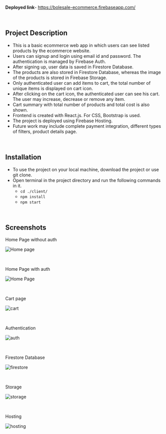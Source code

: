 **Deployed link**- https://bolesale-ecommerce.firebaseapp.com/

<br>

## Project Description

- This is a basic ecommerce web app in which users can see listed products by the ecommerce website.
- Users can signup and login using email id and password. The authentication is managed by Firebase Auth.
- After signing up, user data is saved in Firestore Database.
- The products are also stored in Firestore Database, whereas the image of the products is stored in Firebase Storage.
- Only authenticated user can add items to cart, the total number of unique items is displayed on cart icon.
- After clicking on the cart icon, the authenticated user can see his cart. The user may increase, decrease or remove any item.
- Cart summary with total number of products and total cost is also shown.
- Frontend is created with React.js. For CSS, Bootstrap is used.
- The project is deployed using Firebase Hosting.
- Future work may include complete payment integration, different types of filters, product details page.

<br>

## Installation

- To use the project on your local machine, download the project or use git clone.
- Open terminal in the project directory and run the following commands in it.
  - `cd ./client/`
  - `npm install`
  - `npm start`


<br>

## Screenshots

Home Page without auth

![Home page](https://github.com/yashverma03/bolesale-ecommerce/assets/94443269/f4a76b75-e6d4-4bd4-8494-e270aa03efc5)

<br>

Home Page with auth

![Home Page](https://github.com/yashverma03/bolesale-ecommerce/assets/94443269/fc1a3e19-4376-4f7f-a577-7479d8c89e55)

<br>

Cart page

![cart](https://github.com/yashverma03/bolesale-ecommerce/assets/94443269/d28a6d22-64e5-4779-9895-469c9fe80b7d)

<br>

Authentication

![auth](https://github.com/yashverma03/bolesale-ecommerce/assets/94443269/900bc220-dbc4-4de2-920b-b0b42846693b)

<br>

Firestore Database

![firestore](https://github.com/yashverma03/bolesale-ecommerce/assets/94443269/f77bca65-c32f-46c2-b32f-8f93a55b0f54)

<br>

Storage

![storage](https://github.com/yashverma03/bolesale-ecommerce/assets/94443269/44ca49e1-e262-4069-94e5-074fe3d7719f)

<br>

Hosting

![hosting](https://github.com/yashverma03/bolesale-ecommerce/assets/94443269/8c794226-6988-44ad-8672-ade3604085dc)
